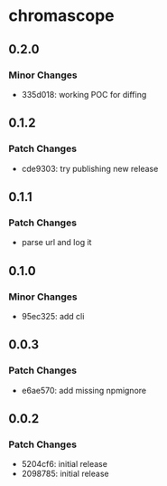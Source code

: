 # chromascope

## 0.2.0

### Minor Changes

- 335d018: working POC for diffing

## 0.1.2

### Patch Changes

- cde9303: try publishing new release

## 0.1.1

### Patch Changes

- parse url and log it

## 0.1.0

### Minor Changes

- 95ec325: add cli

## 0.0.3

### Patch Changes

- e6ae570: add missing npmignore

## 0.0.2

### Patch Changes

- 5204cf6: initial release
- 2098785: initial release
